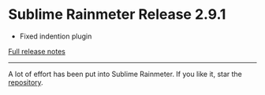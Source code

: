 # Sublime Rainmeter Release 2.9.1

* Fixed indention plugin

[Full release notes](https://github.com/thatsIch/sublime-rainmeter/releases/tag/2.9.1)

---

A lot of effort has been put into Sublime Rainmeter. If you like it, star the [repository](https://github.com/thatsIch/sublime-rainmeter).
